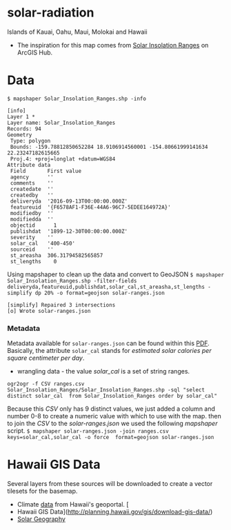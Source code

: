 # solar-radiation
Islands of Kauai, Oahu, Maui, Molokai and Hawaii
- The inspiration for this map comes from [Solar Insolation Ranges](https://hub.arcgis.com/datasets/HiStateGIS::solar-insolation-ranges) on ArcGIS Hub.

# Data
 `$ mapshaper Solar_Insolation_Ranges.shp -info`
 
 ```
[info]
Layer 1 *
Layer name: Solar_Insolation_Ranges
Records: 94
Geometry
  Type: polygon
  Bounds: -159.78812850652284 18.9106914560001 -154.80661999141634 22.23247182615665
  Proj.4: +proj=longlat +datum=WGS84
Attribute data
  Field       First value
  agency      ''
  comments    ''
  createdate  ''
  createdby   ''
  deliveryda  '2016-09-13T00:00:00.000Z'
  featureuid  '{F6578AF1-F36E-44A6-96C7-5EDEE164972A}'
  modifiedby  ''
  modifiedda  ''
  objectid      1
  publishdat  '1899-12-30T00:00:00.000Z'
  severity    ''
  solar_cal   '400-450'
  sourceid    ''
  st_areasha  306.31794582565857
  st_lengths    0
  ```
  
  Using mapshaper to clean up the data and convert to GeoJSON
  `$ mapshaper Solar_Insolation_Ranges.shp -filter-fields deliveryda,featureuid,publishdat,solar_cal,st_areasha,st_lengths -simplify dp 20% -o format=geojson solar-ranges.json`

```
[simplify] Repaired 3 intersections 
[o] Wrote solar-ranges.json
```
### Metadata
Metadata available for `solar-ranges.json` can be found within this [PDF](solrad.pdf "solar radiation").  Basically, the attribute `solar_cal` stands for *_estimated solar calories per square centimeter per day_*.

- wrangling data - the value *solar_cal* is a set of string ranges.

`ogr2ogr -f CSV ranges.csv Solar_Insolation_Ranges/Solar_Insolation_Ranges.shp -sql "select distinct solar_cal  from Solar_Insolation_Ranges order by solar_cal"`

Because this _CSV_ only has 9 distinct values, we just added a column and number 0-8 to create a numeric value with which to use with the map.  then to join the _CSV_ to the _solar-ranges.json_  we used the following _mapshaper_ script.
`
$ mapshaper solar-ranges.json -join ranges.csv keys=solar_cal,solar_cal -o force  format=geojson solar-ranges.json
`

# Hawaii GIS Data

Several layers from these sources will be downloaded to create a vector tilesets for the basemap.

- Climate [data](http://geodata.hawaii.gov/arcgis/rest/services/Climate/MapServer/) from Hawaii's geoportal.  [
- Hawaii GIS Data](http://planning.hawaii.gov/gis/download-gis-data/)
- [Solar Geography](http://solar.geography.hawaii.edu/)
